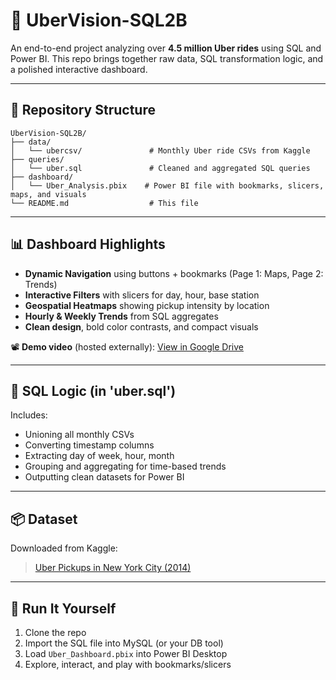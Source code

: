 # 🚗 UberVision-SQL2B

An end-to-end project analyzing over **4.5 million Uber rides** using SQL and Power BI. This repo brings together raw data, SQL transformation logic, and a polished interactive dashboard.

---

## 📁 Repository Structure

```
UberVision-SQL2B/
├── data/
│   └── ubercsv/               # Monthly Uber ride CSVs from Kaggle
├── queries/
│   └── uber.sql               # Cleaned and aggregated SQL queries
├── dashboard/
│   └── Uber_Analysis.pbix    # Power BI file with bookmarks, slicers, maps, and visuals
└── README.md                  # This file
```

---

## 📊 Dashboard Highlights

- **Dynamic Navigation** using buttons + bookmarks (Page 1: Maps, Page 2: Trends)
- **Interactive Filters** with slicers for day, hour, base station
- **Geospatial Heatmaps** showing pickup intensity by location
- **Hourly & Weekly Trends** from SQL aggregates
- **Clean design**, bold color contrasts, and compact visuals

📽️ **Demo video** (hosted externally): [View in Google Drive](https://drive.google.com/file/d/1QlMDINZJAbRUXR97PYPN6mcCu7c7wYzG/view?usp=sharing)

---

## 🧠 SQL Logic (in 'uber.sql')

Includes:
- Unioning all monthly CSVs
- Converting timestamp columns
- Extracting day of week, hour, month
- Grouping and aggregating for time-based trends
- Outputting clean datasets for Power BI

---

## 📦 Dataset
Downloaded from Kaggle:
> [Uber Pickups in New York City (2014)](https://www.kaggle.com/datasets/fivethirtyeight/uber-pickups-in-new-york-city)

---

## 🚀 Run It Yourself
1. Clone the repo
2. Import the SQL file into MySQL (or your DB tool)
3. Load `Uber_Dashboard.pbix` into Power BI Desktop
4. Explore, interact, and play with bookmarks/slicers
